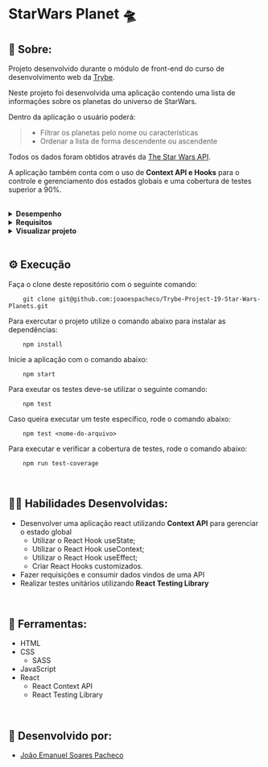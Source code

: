 # StarWars Planet 🛸

## 📄 Sobre:

Projeto desenvolvido durante o módulo de front-end do curso de desenvolvimento web da [Trybe](https://www.betrybe.com/).

Neste projeto foi desenvolvida uma aplicação contendo uma lista de informações sobre os planetas do universo de StarWars.

Dentro da aplicação o usuário poderá:
> * Filtrar os planetas pelo nome ou características
> * Ordenar a lista de forma descendente ou ascendente

Todos os dados foram obtidos através da [The Star Wars API](https://swapi.dev/).

A aplicação também conta com o uso de <strong>Context API e Hooks</strong> para o controle e gerenciamento dos estados globais e uma cobertura de testes superior a 90%.

</br>
<details>
<summary><strong>Desempenho</strong></summary>
Aprovado com 100% de desempenho em todos os requisitos

![image](https://user-images.githubusercontent.com/99846604/211173771-01c348c5-5d70-46f6-8c72-bb96cf250283.png)

</details>

<details>
<summary><strong>Requisitos</strong></summary>
</br>
<strong>Requisitos Obrigatórios:</strong> 
</br>
1. Faça uma requisição para o endpoint `/planets` da API de Star Wars e preencha uma tabela com os dados retornados, com exceção dos dados da coluna `residents` </br>
2. Crie um filtro de texto para a tabela </br>
3. Crie um filtro para valores numéricos </br>
4. Implemente múltiplos filtros numéricos </br>
5. Desenvolva testes para atingir 30% de cobertura total da aplicação </br>
6. Não utilize filtros repetidos </br>
7. Apague um filtro de valor numérico ao clicar no ícone `X` de um dos filtros e apague todas filtragens numéricas simultaneamente ao clicar em outro botão de `Remover todas filtragens` </br>
8. Desenvolva testes para atingir 60% de cobertura total da aplicação </br>
9. Ordene as colunas de forma ascendente ou descendente </br>
10. Desenvolva testes para atingir 90% de cobertura total da aplicação </br>
</details>

<details>
<summary><strong>Visualizar projeto</strong></summary>

### Tela principal:

![starwars-planets-layout](https://user-images.githubusercontent.com/99846604/211174080-54fa43dd-4fac-4af6-b394-06a83e670f3c.gif)

</details>
</br>

## ⚙️ Execução

Faça o clone deste repositório com o seguinte comando:

        git clone git@github.com:joaoespacheco/Trybe-Project-19-Star-Wars-Planets.git

Para exercutar o projeto utilize o comando abaixo para instalar as dependências:

        npm install

Inicie a aplicação com o comando abaixo:

        npm start
        
Para exeutar os testes deve-se utilizar o seguinte comando:

        npm test

Caso queira executar um teste específico, rode o comando abaixo:

        npm test <nome-do-arquivo>

Para executar e verificar a cobertura de testes, rode o comando abaixo:

        npm run test-coverage

</br>

## 🤹🏽 Habilidades Desenvolvidas:
* Desenvolver uma aplicação react utilizando <strong>Context API</strong> para gerenciar o estado global
  * Utilizar o React Hook useState;
  * Utilizar o React Hook useContext;
  * Utilizar o React Hook useEffect;
  * Criar React Hooks customizados.
* Fazer requisições e consumir dados vindos de uma API
* Realizar testes unitários utilizando <strong>React Testing Library</strong>
</br>

## 🧰 Ferramentas:
* HTML
* CSS
  * SASS
* JavaScript
* React
  * React Context API
  * React Testing Library
</br>

## 📝 Desenvolvido por:
* [João Emanuel Soares Pacheco](https://github.com/joaoespacheco)

